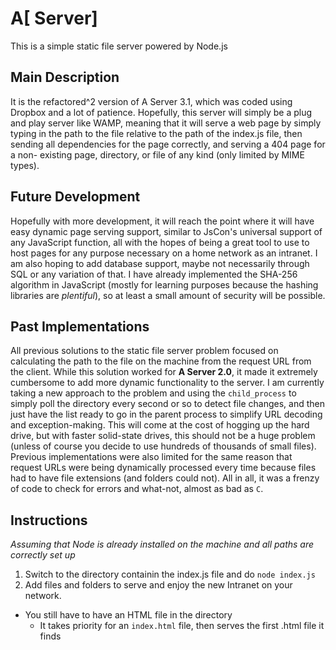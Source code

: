 # A[ Server]
This is a simple static file server powered by Node.js

## Main Description
It is the refactored^2 version of A Server 3.1, which was coded using Dropbox
and a lot of patience. Hopefully, this server will simply be a plug and play
server like WAMP, meaning that it will serve a web page by simply typing in
the path to the file relative to the path of the index.js file, then sending
all dependencies for the page correctly, and serving a 404 page for a non-
existing page, directory, or file of any kind (only limited by MIME types). 

## Future Development
Hopefully with more development, it will reach the point where it will have
easy dynamic page serving support, similar to JsCon's universal support of any
JavaScript function, all with the hopes of being a great tool to use to host
pages for any purpose necessary on a home network as an intranet. I am also 
hoping to add database support, maybe not necessarily through SQL or any variation
of that. I have already implemented the SHA-256 algorithm in JavaScript (mostly
for learning purposes because the hashing libraries are *plentiful*), so
at least a small amount of security will be possible.

## Past Implementations
All previous solutions to the static file server problem focused on calculating
the path to the file on the machine from the request URL from the client. While
this solution worked for **A Server 2.0**, it made it extremely cumbersome to
add more dynamic functionality to the server. I am currently taking a new approach
to the problem and using the `child_process` to simply poll the directory every
second or so to detect file changes, and then just have the list ready to go
in the parent process to simplify URL decoding and exception-making. This will
come at the cost of hogging up the hard drive, but with faster solid-state drives,
this should not be a huge problem (unless of course you decide to use hundreds of
thousands of small files). Previous implementations were also limited for the
same reason that request URLs were being dynamically processed every time because
files had to have file extensions (and folders could not). All in all, it was a
frenzy of code to check for errors and what-not, almost as bad as `C`.

## Instructions
*Assuming that Node is already installed on the machine and all paths are correctly
set up*

1. Switch to the directory containin the index.js file and do `node index.js`
2. Add files and folders to serve and enjoy the new Intranet on your network.
  * You still have to have an HTML file in the directory
    * It takes priority for an `index.html` file, then serves the first .html file it finds